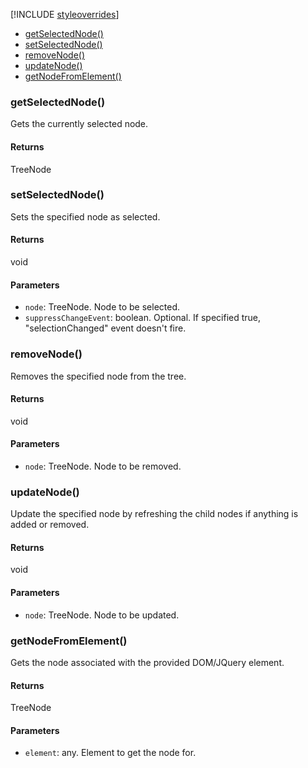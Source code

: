 [!INCLUDE [styleoverrides](../../../../_data/style-overrides.md)]




* [getSelectedNode()](#method_getSelectedNode)
* [setSelectedNode()](#method_setSelectedNode)
* [removeNode()](#method_removeNode)
* [updateNode()](#method_updateNode)
* [getNodeFromElement()](#method_getNodeFromElement)


<a name="method_getSelectedNode"></a>
<h3 class='method'>getSelectedNode()</h3>

Gets the currently selected node.


#### Returns

TreeNode


<a name="method_setSelectedNode"></a>
<h3 class='method'>setSelectedNode()</h3>

Sets the specified node as selected.


#### Returns

void

#### Parameters

* `node`: TreeNode. Node to be selected.
* `suppressChangeEvent`: boolean. Optional. If specified true, &quot;selectionChanged&quot; event doesn't fire.

<a name="method_removeNode"></a>
<h3 class='method'>removeNode()</h3>

Removes the specified node from the tree.


#### Returns

void

#### Parameters

* `node`: TreeNode. Node to be removed.

<a name="method_updateNode"></a>
<h3 class='method'>updateNode()</h3>

Update the specified node by refreshing the child nodes if anything is added or removed.


#### Returns

void

#### Parameters

* `node`: TreeNode. Node to be updated.

<a name="method_getNodeFromElement"></a>
<h3 class='method'>getNodeFromElement()</h3>

Gets the node associated with the provided DOM/JQuery element.


#### Returns

TreeNode

#### Parameters

* `element`: any. Element to get the node for.

